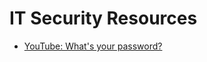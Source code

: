 # IT Security Resources

* [YouTube: What's your password?](https://www.youtube.com/watch?v=RfAdux3XidM)
